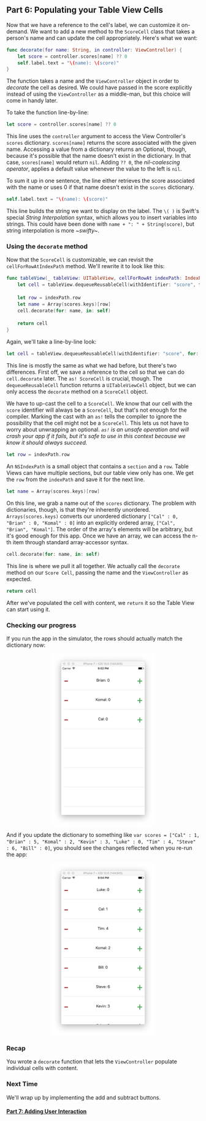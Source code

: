 ## Part 6: Populating your Table View Cells

Now that we have a reference to the cell's label, we can customize it on-demand. We want to add a new method to the `ScoreCell` class that takes a person's name and can update the cell appropriately. Here's what we want:

```swift
func decorate(for name: String, in controller: ViewController) {
    let score = controller.scores[name] ?? 0
    self.label.text = "\(name): \(score)"
}
```

The function takes a name and the `ViewController` object in order to *decorate* the cell as desired. We could have passed in the score explicitly instead of using the `ViewController` as a middle-man, but this choice will come in handy later.

To take the function line-by-line:

```swift
let score = controller.scores[name] ?? 0
```

This line uses the `controller` argument to access the View Controller's `scores` dictionary. `scores[name]` returns the score associated with the given name. Accessing a value from a dictionary returns an Optional, though, because it's possible that the name doesn't exist in the dictionary. In that case, `scores[name]` would return `nil`. Adding `?? 0`, the *nil-coalescing operator*, applies a default value whenever the value to the left is `nil`.

To sum it up in one sentence, the line either retrieves the score associated with the name or uses 0 if that name doesn't exist in the `scores` dictionary.

```swift
self.label.text = "\(name): \(score)"
```

This line builds the string we want to display on the label. The `\( )` is Swift's special *String Interpolation* syntax, which allows you to insert variables into strings. This could have been done with `name + ": " + String(score)`, but string interpolation is more *~swifty~*.

### Using the `decorate` method

Now that the `ScoreCell` is customizable, we can revisit the `cellForRowAtIndexPath` method. We'll rewrite it to look like this:

```swift
func tableView(_ tableView: UITableView, cellForRowAt indexPath: IndexPath) -> UITableViewCell {
    let cell = tableView.dequeueReusableCell(withIdentifier: "score", for: indexPath) as! ScoreCell
    
    let row = indexPath.row
    let name = Array(scores.keys)[row]
    cell.decorate(for: name, in: self)
    
    return cell
}
```

Again, we'll take a line-by-line look:

```swift
let cell = tableView.dequeueReusableCell(withIdentifier: "score", for: indexPath) as! ScoreCell
```

This line is mostly the same as what we had before, but there's two differences. First off, we save a reference to the cell so that we can do `cell.decorate` later. The `as! ScoreCell` is crucial, though. The `dequeueReusableCell` function returns a `UITableViewCell` object, but we can only access the `decorate` method on a `ScoreCell` object. 

We have to up-cast the cell to a `ScoreCell`. We know that our cell with the `score` identifier will always be a `ScoreCell`, but that's not enough for the compiler. Marking the cast with an `as!` tells the compiler to ignore the possibility that the cell might not be a `ScoreCell`. This lets us not have to worry about unwrapping an optional. *`as!` is an unsafe operation and will crash your app if it fails, but it's safe to use in this context because we know it should always succeed.*

```swift
let row = indexPath.row
```

An `NSIndexPath` is a small object that contains a `section` and a `row`. Table Views can have multiple sections, but our table view only has one. We get the `row` from the `indexPath` and save it for the next line.

```swift
let name = Array(scores.keys)[row]
```

On this line, we grab a name out of the `scores` dictionary. The problem with dictionaries, though, is that they're inherently unordered. `Arrays(scores.keys)` converts our unordered dictionary `["Cal" : 0, "Brian" : 0, "Komal" : 0]` into an explicitly ordered array, `["Cal", "Brian", "Komal"]`. The order of the array's elements will be arbitrary, but it's good enough for this app. Once we have an array, we can access the n-th item through standard array-accessor syntax.

```swift
cell.decorate(for: name, in: self)
```

This line is where we pull it all together. We actually call the `decorate` method on our `Score Cell`, passing the name and the `ViewController` as expected.

```swift
return cell
```

After we've populated the cell with content, we `return` it so the Table View can start using it.

### Checking our progress

If you run the app in the simulator, the rows should actually match the dictionary now:

<p align="center"> <img src="screenshot1.png" height="450px" align="center"> </p>

And if you update the dictionary to something like `var scores = ["Cal" : 1, "Brian" : 5, "Komal" : 2, "Kevin" : 3, "Luke" : 0, "Tim" : 4, "Steve" : 6, "Bill" : 0]`, you should see the changes reflected when you re-run the app:

<p align="center"> <img src="screenshot2.png" height="450px" align="center"> </p>

### Recap

You wrote a `decorate` function that lets the `ViewController` populate individual cells with content.

### Next Time

We'll wrap up by implementing the add and subtract buttons.

#### [Part 7: Adding User Interaction](../P7/part7.md)